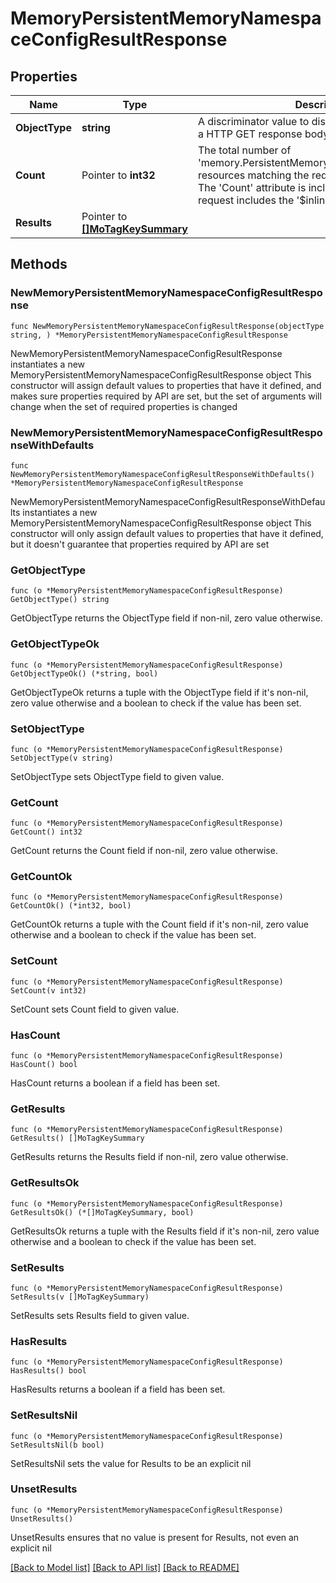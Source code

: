 # MemoryPersistentMemoryNamespaceConfigResultResponse

## Properties

Name | Type | Description | Notes
------------ | ------------- | ------------- | -------------
**ObjectType** | **string** | A discriminator value to disambiguate the schema of a HTTP GET response body. | 
**Count** | Pointer to **int32** | The total number of &#39;memory.PersistentMemoryNamespaceConfigResult&#39; resources matching the request, accross all pages. The &#39;Count&#39; attribute is included when the HTTP GET request includes the &#39;$inlinecount&#39; parameter. | [optional] 
**Results** | Pointer to [**[]MoTagKeySummary**](MoTagKeySummary.md) |  | [optional] 

## Methods

### NewMemoryPersistentMemoryNamespaceConfigResultResponse

`func NewMemoryPersistentMemoryNamespaceConfigResultResponse(objectType string, ) *MemoryPersistentMemoryNamespaceConfigResultResponse`

NewMemoryPersistentMemoryNamespaceConfigResultResponse instantiates a new MemoryPersistentMemoryNamespaceConfigResultResponse object
This constructor will assign default values to properties that have it defined,
and makes sure properties required by API are set, but the set of arguments
will change when the set of required properties is changed

### NewMemoryPersistentMemoryNamespaceConfigResultResponseWithDefaults

`func NewMemoryPersistentMemoryNamespaceConfigResultResponseWithDefaults() *MemoryPersistentMemoryNamespaceConfigResultResponse`

NewMemoryPersistentMemoryNamespaceConfigResultResponseWithDefaults instantiates a new MemoryPersistentMemoryNamespaceConfigResultResponse object
This constructor will only assign default values to properties that have it defined,
but it doesn't guarantee that properties required by API are set

### GetObjectType

`func (o *MemoryPersistentMemoryNamespaceConfigResultResponse) GetObjectType() string`

GetObjectType returns the ObjectType field if non-nil, zero value otherwise.

### GetObjectTypeOk

`func (o *MemoryPersistentMemoryNamespaceConfigResultResponse) GetObjectTypeOk() (*string, bool)`

GetObjectTypeOk returns a tuple with the ObjectType field if it's non-nil, zero value otherwise
and a boolean to check if the value has been set.

### SetObjectType

`func (o *MemoryPersistentMemoryNamespaceConfigResultResponse) SetObjectType(v string)`

SetObjectType sets ObjectType field to given value.


### GetCount

`func (o *MemoryPersistentMemoryNamespaceConfigResultResponse) GetCount() int32`

GetCount returns the Count field if non-nil, zero value otherwise.

### GetCountOk

`func (o *MemoryPersistentMemoryNamespaceConfigResultResponse) GetCountOk() (*int32, bool)`

GetCountOk returns a tuple with the Count field if it's non-nil, zero value otherwise
and a boolean to check if the value has been set.

### SetCount

`func (o *MemoryPersistentMemoryNamespaceConfigResultResponse) SetCount(v int32)`

SetCount sets Count field to given value.

### HasCount

`func (o *MemoryPersistentMemoryNamespaceConfigResultResponse) HasCount() bool`

HasCount returns a boolean if a field has been set.

### GetResults

`func (o *MemoryPersistentMemoryNamespaceConfigResultResponse) GetResults() []MoTagKeySummary`

GetResults returns the Results field if non-nil, zero value otherwise.

### GetResultsOk

`func (o *MemoryPersistentMemoryNamespaceConfigResultResponse) GetResultsOk() (*[]MoTagKeySummary, bool)`

GetResultsOk returns a tuple with the Results field if it's non-nil, zero value otherwise
and a boolean to check if the value has been set.

### SetResults

`func (o *MemoryPersistentMemoryNamespaceConfigResultResponse) SetResults(v []MoTagKeySummary)`

SetResults sets Results field to given value.

### HasResults

`func (o *MemoryPersistentMemoryNamespaceConfigResultResponse) HasResults() bool`

HasResults returns a boolean if a field has been set.

### SetResultsNil

`func (o *MemoryPersistentMemoryNamespaceConfigResultResponse) SetResultsNil(b bool)`

 SetResultsNil sets the value for Results to be an explicit nil

### UnsetResults
`func (o *MemoryPersistentMemoryNamespaceConfigResultResponse) UnsetResults()`

UnsetResults ensures that no value is present for Results, not even an explicit nil

[[Back to Model list]](../README.md#documentation-for-models) [[Back to API list]](../README.md#documentation-for-api-endpoints) [[Back to README]](../README.md)


